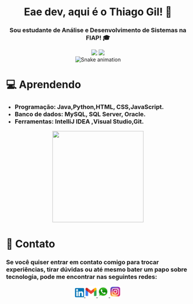 <div align="center">
  <h1>Eae dev, aqui é o Thiago Gil! 👋</h1>
  <h3><p>Sou estudante de Análise e Desenvolvimento de Sistemas na FIAP! 🎓</p></h3>
</div>

<div align="center">
  <img height="180em" src="https://github-readme-stats.vercel.app/api?username=thiagogilcamargo&show_icons=true&theme=dark"/>
  <img height="180em" src="https://github-readme-stats.vercel.app/api/top-langs/?username=thiagogilcamargo&layout=compact&theme=dark"/>
</div>


<div align="center">
  <img src="https://github.com/danielbped/danielbped/blob/output/github-contribution-grid-snake.svg" alt="Snake animation">
</div>
<div>
  <h1>💻 Aprendendo </h1>
  <ul>
    <h3><li>Programação: Java,Python,HTML, CSS,JavaScript.</li>
    <li>Banco de dados: MySQL, SQL Server, Oracle.</li>
      <li>Ferramentas: IntelliJ IDEA ,Visual Studio,Git.</li></h3>
  </ul>
</div>

<div align="center">
  <img src="https://media1.giphy.com/media/8UGFw1hWy5FE4m3R4F/giphy.gif?cid=ecf05e47nqnxsha7bze9gix6rn8wfp3mdh73xf5spe9vopxv&rid=giphy.gif&ct=g" width="250" height="250" />
</div>
<div>
  
  </ul>
</div>
<h1>📧 Contato</h1>
<h3><p>Se você quiser entrar em contato comigo para trocar experiências, tirar dúvidas ou até mesmo bater um papo sobre tecnologia, pode me encontrar nas seguintes redes:</p></h3>

<div align="center">
   <a href="https://www.linkedin.com/in/thiago-gil-camargo-513584268/" target="_blank">
    <img width="25" src="174857.png"> 
  <a href="mailto:thiagogilcmargo@gmail.com" target="_blank">
    <img width="30" src="official-gmail-icon-2020-.svg">
  </a>
  <a href="https://api.whatsapp.com/send?phone=+5511963346868" target="_blank">
    <img width="30" src="logo-whatsapp-png-pic-0.png">
  </a>
  <a href="https://www.instagram.com/charlieparadiso/" target="_blank">
    <img width="30" src="580b57fcd9996e24bc43c521.png"> 
  </a>
</div>
